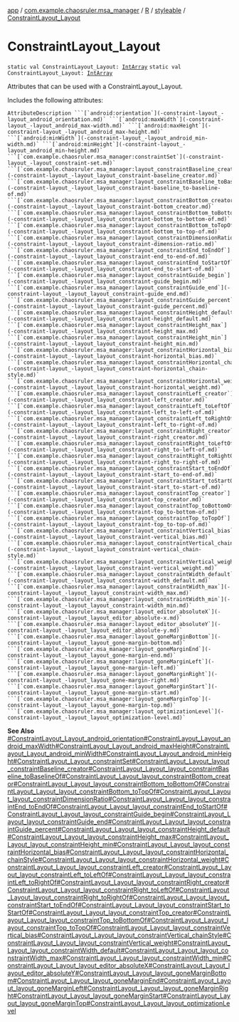 [app](../../../index.md) / [com.example.chaosruler.msa_manager](../../index.md) / [R](../index.md) / [styleable](index.md) / [ConstraintLayout_Layout](.)

# ConstraintLayout_Layout

`static val ConstraintLayout_Layout: `[`IntArray`](https://kotlinlang.org/api/latest/jvm/stdlib/kotlin/-int-array/index.html)
`static val ConstraintLayout_Layout: `[`IntArray`](https://kotlinlang.org/api/latest/jvm/stdlib/kotlin/-int-array/index.html)

Attributes that can be used with a ConstraintLayout_Layout.

Includes the following attributes:

    AttributeDescription ```[`android:orientation`](-constraint-layout_-layout_android_orientation.md)` ```[`android:maxWidth`](-constraint-layout_-layout_android_max-width.md)` ```[`android:maxHeight`](-constraint-layout_-layout_android_max-height.md)` ```[`android:minWidth`](-constraint-layout_-layout_android_min-width.md)` ```[`android:minHeight`](-constraint-layout_-layout_android_min-height.md)` ```[`com.example.chaosruler.msa_manager:constraintSet`](-constraint-layout_-layout_constraint-set.md)` ```[`com.example.chaosruler.msa_manager:layout_constraintBaseline_creator`](-constraint-layout_-layout_layout_constraint-baseline_creator.md)` ```[`com.example.chaosruler.msa_manager:layout_constraintBaseline_toBaselineOf`](-constraint-layout_-layout_layout_constraint-baseline_to-baseline-of.md)` ```[`com.example.chaosruler.msa_manager:layout_constraintBottom_creator`](-constraint-layout_-layout_layout_constraint-bottom_creator.md)` ```[`com.example.chaosruler.msa_manager:layout_constraintBottom_toBottomOf`](-constraint-layout_-layout_layout_constraint-bottom_to-bottom-of.md)` ```[`com.example.chaosruler.msa_manager:layout_constraintBottom_toTopOf`](-constraint-layout_-layout_layout_constraint-bottom_to-top-of.md)` ```[`com.example.chaosruler.msa_manager:layout_constraintDimensionRatio`](-constraint-layout_-layout_layout_constraint-dimension-ratio.md)` ```[`com.example.chaosruler.msa_manager:layout_constraintEnd_toEndOf`](-constraint-layout_-layout_layout_constraint-end_to-end-of.md)` ```[`com.example.chaosruler.msa_manager:layout_constraintEnd_toStartOf`](-constraint-layout_-layout_layout_constraint-end_to-start-of.md)` ```[`com.example.chaosruler.msa_manager:layout_constraintGuide_begin`](-constraint-layout_-layout_layout_constraint-guide_begin.md)` ```[`com.example.chaosruler.msa_manager:layout_constraintGuide_end`](-constraint-layout_-layout_layout_constraint-guide_end.md)` ```[`com.example.chaosruler.msa_manager:layout_constraintGuide_percent`](-constraint-layout_-layout_layout_constraint-guide_percent.md)` ```[`com.example.chaosruler.msa_manager:layout_constraintHeight_default`](-constraint-layout_-layout_layout_constraint-height_default.md)` ```[`com.example.chaosruler.msa_manager:layout_constraintHeight_max`](-constraint-layout_-layout_layout_constraint-height_max.md)` ```[`com.example.chaosruler.msa_manager:layout_constraintHeight_min`](-constraint-layout_-layout_layout_constraint-height_min.md)` ```[`com.example.chaosruler.msa_manager:layout_constraintHorizontal_bias`](-constraint-layout_-layout_layout_constraint-horizontal_bias.md)` ```[`com.example.chaosruler.msa_manager:layout_constraintHorizontal_chainStyle`](-constraint-layout_-layout_layout_constraint-horizontal_chain-style.md)` ```[`com.example.chaosruler.msa_manager:layout_constraintHorizontal_weight`](-constraint-layout_-layout_layout_constraint-horizontal_weight.md)` ```[`com.example.chaosruler.msa_manager:layout_constraintLeft_creator`](-constraint-layout_-layout_layout_constraint-left_creator.md)` ```[`com.example.chaosruler.msa_manager:layout_constraintLeft_toLeftOf`](-constraint-layout_-layout_layout_constraint-left_to-left-of.md)` ```[`com.example.chaosruler.msa_manager:layout_constraintLeft_toRightOf`](-constraint-layout_-layout_layout_constraint-left_to-right-of.md)` ```[`com.example.chaosruler.msa_manager:layout_constraintRight_creator`](-constraint-layout_-layout_layout_constraint-right_creator.md)` ```[`com.example.chaosruler.msa_manager:layout_constraintRight_toLeftOf`](-constraint-layout_-layout_layout_constraint-right_to-left-of.md)` ```[`com.example.chaosruler.msa_manager:layout_constraintRight_toRightOf`](-constraint-layout_-layout_layout_constraint-right_to-right-of.md)` ```[`com.example.chaosruler.msa_manager:layout_constraintStart_toEndOf`](-constraint-layout_-layout_layout_constraint-start_to-end-of.md)` ```[`com.example.chaosruler.msa_manager:layout_constraintStart_toStartOf`](-constraint-layout_-layout_layout_constraint-start_to-start-of.md)` ```[`com.example.chaosruler.msa_manager:layout_constraintTop_creator`](-constraint-layout_-layout_layout_constraint-top_creator.md)` ```[`com.example.chaosruler.msa_manager:layout_constraintTop_toBottomOf`](-constraint-layout_-layout_layout_constraint-top_to-bottom-of.md)` ```[`com.example.chaosruler.msa_manager:layout_constraintTop_toTopOf`](-constraint-layout_-layout_layout_constraint-top_to-top-of.md)` ```[`com.example.chaosruler.msa_manager:layout_constraintVertical_bias`](-constraint-layout_-layout_layout_constraint-vertical_bias.md)` ```[`com.example.chaosruler.msa_manager:layout_constraintVertical_chainStyle`](-constraint-layout_-layout_layout_constraint-vertical_chain-style.md)` ```[`com.example.chaosruler.msa_manager:layout_constraintVertical_weight`](-constraint-layout_-layout_layout_constraint-vertical_weight.md)` ```[`com.example.chaosruler.msa_manager:layout_constraintWidth_default`](-constraint-layout_-layout_layout_constraint-width_default.md)` ```[`com.example.chaosruler.msa_manager:layout_constraintWidth_max`](-constraint-layout_-layout_layout_constraint-width_max.md)` ```[`com.example.chaosruler.msa_manager:layout_constraintWidth_min`](-constraint-layout_-layout_layout_constraint-width_min.md)` ```[`com.example.chaosruler.msa_manager:layout_editor_absoluteX`](-constraint-layout_-layout_layout_editor_absolute-x.md)` ```[`com.example.chaosruler.msa_manager:layout_editor_absoluteY`](-constraint-layout_-layout_layout_editor_absolute-y.md)` ```[`com.example.chaosruler.msa_manager:layout_goneMarginBottom`](-constraint-layout_-layout_layout_gone-margin-bottom.md)` ```[`com.example.chaosruler.msa_manager:layout_goneMarginEnd`](-constraint-layout_-layout_layout_gone-margin-end.md)` ```[`com.example.chaosruler.msa_manager:layout_goneMarginLeft`](-constraint-layout_-layout_layout_gone-margin-left.md)` ```[`com.example.chaosruler.msa_manager:layout_goneMarginRight`](-constraint-layout_-layout_layout_gone-margin-right.md)` ```[`com.example.chaosruler.msa_manager:layout_goneMarginStart`](-constraint-layout_-layout_layout_gone-margin-start.md)` ```[`com.example.chaosruler.msa_manager:layout_goneMarginTop`](-constraint-layout_-layout_layout_gone-margin-top.md)` ```[`com.example.chaosruler.msa_manager:layout_optimizationLevel`](-constraint-layout_-layout_layout_optimization-level.md)`

**See Also**
[#ConstraintLayout_Layout_android_orientation](-constraint-layout_-layout_android_orientation.md)[#ConstraintLayout_Layout_android_maxWidth](-constraint-layout_-layout_android_max-width.md)[#ConstraintLayout_Layout_android_maxHeight](-constraint-layout_-layout_android_max-height.md)[#ConstraintLayout_Layout_android_minWidth](-constraint-layout_-layout_android_min-width.md)[#ConstraintLayout_Layout_android_minHeight](-constraint-layout_-layout_android_min-height.md)[#ConstraintLayout_Layout_constraintSet](-constraint-layout_-layout_constraint-set.md)[#ConstraintLayout_Layout_layout_constraintBaseline_creator](-constraint-layout_-layout_layout_constraint-baseline_creator.md)[#ConstraintLayout_Layout_layout_constraintBaseline_toBaselineOf](-constraint-layout_-layout_layout_constraint-baseline_to-baseline-of.md)[#ConstraintLayout_Layout_layout_constraintBottom_creator](-constraint-layout_-layout_layout_constraint-bottom_creator.md)[#ConstraintLayout_Layout_layout_constraintBottom_toBottomOf](-constraint-layout_-layout_layout_constraint-bottom_to-bottom-of.md)[#ConstraintLayout_Layout_layout_constraintBottom_toTopOf](-constraint-layout_-layout_layout_constraint-bottom_to-top-of.md)[#ConstraintLayout_Layout_layout_constraintDimensionRatio](-constraint-layout_-layout_layout_constraint-dimension-ratio.md)[#ConstraintLayout_Layout_layout_constraintEnd_toEndOf](-constraint-layout_-layout_layout_constraint-end_to-end-of.md)[#ConstraintLayout_Layout_layout_constraintEnd_toStartOf](-constraint-layout_-layout_layout_constraint-end_to-start-of.md)[#ConstraintLayout_Layout_layout_constraintGuide_begin](-constraint-layout_-layout_layout_constraint-guide_begin.md)[#ConstraintLayout_Layout_layout_constraintGuide_end](-constraint-layout_-layout_layout_constraint-guide_end.md)[#ConstraintLayout_Layout_layout_constraintGuide_percent](-constraint-layout_-layout_layout_constraint-guide_percent.md)[#ConstraintLayout_Layout_layout_constraintHeight_default](-constraint-layout_-layout_layout_constraint-height_default.md)[#ConstraintLayout_Layout_layout_constraintHeight_max](-constraint-layout_-layout_layout_constraint-height_max.md)[#ConstraintLayout_Layout_layout_constraintHeight_min](-constraint-layout_-layout_layout_constraint-height_min.md)[#ConstraintLayout_Layout_layout_constraintHorizontal_bias](-constraint-layout_-layout_layout_constraint-horizontal_bias.md)[#ConstraintLayout_Layout_layout_constraintHorizontal_chainStyle](-constraint-layout_-layout_layout_constraint-horizontal_chain-style.md)[#ConstraintLayout_Layout_layout_constraintHorizontal_weight](-constraint-layout_-layout_layout_constraint-horizontal_weight.md)[#ConstraintLayout_Layout_layout_constraintLeft_creator](-constraint-layout_-layout_layout_constraint-left_creator.md)[#ConstraintLayout_Layout_layout_constraintLeft_toLeftOf](-constraint-layout_-layout_layout_constraint-left_to-left-of.md)[#ConstraintLayout_Layout_layout_constraintLeft_toRightOf](-constraint-layout_-layout_layout_constraint-left_to-right-of.md)[#ConstraintLayout_Layout_layout_constraintRight_creator](-constraint-layout_-layout_layout_constraint-right_creator.md)[#ConstraintLayout_Layout_layout_constraintRight_toLeftOf](-constraint-layout_-layout_layout_constraint-right_to-left-of.md)[#ConstraintLayout_Layout_layout_constraintRight_toRightOf](-constraint-layout_-layout_layout_constraint-right_to-right-of.md)[#ConstraintLayout_Layout_layout_constraintStart_toEndOf](-constraint-layout_-layout_layout_constraint-start_to-end-of.md)[#ConstraintLayout_Layout_layout_constraintStart_toStartOf](-constraint-layout_-layout_layout_constraint-start_to-start-of.md)[#ConstraintLayout_Layout_layout_constraintTop_creator](-constraint-layout_-layout_layout_constraint-top_creator.md)[#ConstraintLayout_Layout_layout_constraintTop_toBottomOf](-constraint-layout_-layout_layout_constraint-top_to-bottom-of.md)[#ConstraintLayout_Layout_layout_constraintTop_toTopOf](-constraint-layout_-layout_layout_constraint-top_to-top-of.md)[#ConstraintLayout_Layout_layout_constraintVertical_bias](-constraint-layout_-layout_layout_constraint-vertical_bias.md)[#ConstraintLayout_Layout_layout_constraintVertical_chainStyle](-constraint-layout_-layout_layout_constraint-vertical_chain-style.md)[#ConstraintLayout_Layout_layout_constraintVertical_weight](-constraint-layout_-layout_layout_constraint-vertical_weight.md)[#ConstraintLayout_Layout_layout_constraintWidth_default](-constraint-layout_-layout_layout_constraint-width_default.md)[#ConstraintLayout_Layout_layout_constraintWidth_max](-constraint-layout_-layout_layout_constraint-width_max.md)[#ConstraintLayout_Layout_layout_constraintWidth_min](-constraint-layout_-layout_layout_constraint-width_min.md)[#ConstraintLayout_Layout_layout_editor_absoluteX](-constraint-layout_-layout_layout_editor_absolute-x.md)[#ConstraintLayout_Layout_layout_editor_absoluteY](-constraint-layout_-layout_layout_editor_absolute-y.md)[#ConstraintLayout_Layout_layout_goneMarginBottom](-constraint-layout_-layout_layout_gone-margin-bottom.md)[#ConstraintLayout_Layout_layout_goneMarginEnd](-constraint-layout_-layout_layout_gone-margin-end.md)[#ConstraintLayout_Layout_layout_goneMarginLeft](-constraint-layout_-layout_layout_gone-margin-left.md)[#ConstraintLayout_Layout_layout_goneMarginRight](-constraint-layout_-layout_layout_gone-margin-right.md)[#ConstraintLayout_Layout_layout_goneMarginStart](-constraint-layout_-layout_layout_gone-margin-start.md)[#ConstraintLayout_Layout_layout_goneMarginTop](-constraint-layout_-layout_layout_gone-margin-top.md)[#ConstraintLayout_Layout_layout_optimizationLevel](-constraint-layout_-layout_layout_optimization-level.md)

